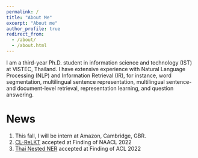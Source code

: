 ```yaml
---
permalink: /
title: "About Me"
excerpt: "About me"
author_profile: true
redirect_from: 
  - /about/
  - /about.html
---
```


I am a third-year Ph.D. student in information science and technology (IST) at VISTEC, Thailand. I have extensive experience with Natural Language Processing (NLP) and Information Retrieval (IR), for instance,  word segmentation, multilingual sentence representation, multilingual sentence- and document-level retrieval, representation learning, and question answering.

News
======
1. This fall, I will be intern at Amazon, Cambridge, GBR.
1. [CL-ReLKT](https://openreview.net/pdf?id=SGfeUGXMBZc) accepted at Finding of NAACL 2022
2. [Thai Nested NER](https://aclanthology.org/2022.findings-acl.116/) accepted at Finding of ACL 2022
